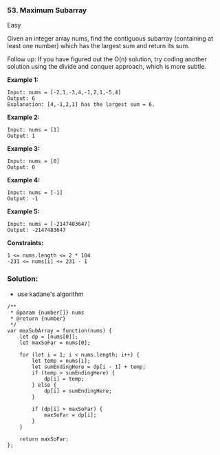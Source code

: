 ### 53. Maximum Subarray
Easy

Given an integer array nums, find the contiguous subarray (containing at least one number) which has the largest sum and return its sum.

Follow up: If you have figured out the O(n) solution, try coding another solution using the divide and conquer approach, which is more subtle.

**Example 1:**
```
Input: nums = [-2,1,-3,4,-1,2,1,-5,4]
Output: 6
Explanation: [4,-1,2,1] has the largest sum = 6.
```

**Example 2:**
```
Input: nums = [1]
Output: 1
```

**Example 3:**
```
Input: nums = [0]
Output: 0
```

**Example 4:**
```
Input: nums = [-1]
Output: -1
```

**Example 5:**
```
Input: nums = [-2147483647]
Output: -2147483647
``` 

**Constraints:**
```
1 <= nums.length <= 2 * 104
-231 <= nums[i] <= 231 - 1
```

### Solution:
- use kadane's algorithm

```
/**
 * @param {number[]} nums
 * @return {number}
 */
var maxSubArray = function(nums) {
    let dp = [nums[0]];
    let maxSoFar = nums[0];
    
    for (let i = 1; i < nums.length; i++) {
        let temp = nums[i];
        let sumEndingHere = dp[i - 1] + temp;
        if (temp > sumEndingHere) {
            dp[i] = temp;
        } else {
            dp[i] = sumEndingHere;
        }
        
        if (dp[i] > maxSoFar) {
            maxSoFar = dp[i];
        }
    }
    
    return maxSoFar;
};    
```

